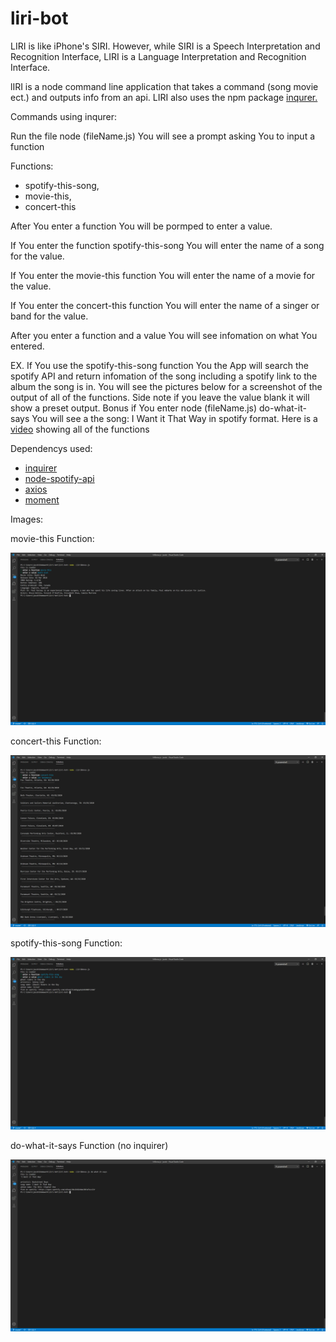 # liri-bot
 LIRI is like iPhone's SIRI. However, while SIRI is a Speech Interpretation and Recognition Interface, LIRI is a Language Interpretation and Recognition Interface.
 
 lIRI is a node command line application that takes a command (song movie ect.) and outputs info from an api.
 LIRI also uses the npm package <a href="https://www.npmjs.com/package/inquirer" target="_blank">inqurer.</a>
 
 
 Commands using inqurer:
 
Run the file node (fileName.js)
You will see a prompt asking You to input a function

Functions:

- spotify-this-song,
- movie-this,
- concert-this

After You enter a function You will be pormped to enter a value.

If You enter the function spotify-this-song You will enter the name of a song for the value.

If You enter the movie-this function You will enter the name of a movie for the value.

If You enter the concert-this function You will enter the name of a singer or band for the value.

After you enter a function and a value You will see infomation on what You entered.

EX. If You use the spotify-this-song function You the App will search the spotify API and return infomation of the song including a spotify link to the album the song is in.
You will see the pictures below for a screenshot of the output of all of the functions.
Side note if you leave the value blank it will show a preset output.
Bonus if You enter node (fileName.js) do-what-it-says You will see a the song: I Want it That Way in spotify format.
Here is a <a href="https://youtu.be/Tu2cmcbT_rM" target="_blank">video</a> showing all of the functions 

Dependencys used:
- <a href="https://www.npmjs.com/package/inquirer" target="_blank">inquirer</a>
- <a href="https://www.npmjs.com/package/node-spotify-api" target="_blank">node-spotify-api</a>
- <a href="https://www.npmjs.com/package/axios" target="_blank">axios</a>
- <a href="https://www.npmjs.com/package/moment" target="_blank">moment</a>


Images:

movie-this Function:

<img src="images/movie-this.png">

concert-this Function:

<img src="images/concert-this.png">

spotify-this-song Function:

<img src="images/spotify-this-song.png">

do-what-it-says Function (no inquirer)

<img src="images/do-what-it-says.png">
